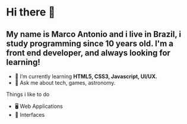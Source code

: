 # Hi there 👋

## My name is Marco Antonio and i live in Brazil, i study programming since 10 years old. I'm a front end developer, and always looking for learning!

- 🌱 I’m currently learning **HTML5, CSS3, Javascript, UI/UX.** 
- 💬 Ask me about tech, games, astronomy.

Things i like to do
- 🖥 Web Applications
- 🎨 Interfaces
<!--
**MarcoMacias/MarcoMacias** is a ✨ _special_ ✨ repository because its `README.md` (this file) appears on your GitHub profile.

Here are some ideas to get you started:

- 🔭 I’m currently working on ...
- 🌱 I’m currently learning ...
- 👯 I’m looking to collaborate on ...
- 🤔 I’m looking for help with ...
- 💬 Ask me about ...
- 📫 How to reach me: ...
- 😄 Pronouns: ...
- ⚡ Fun fact: ...

